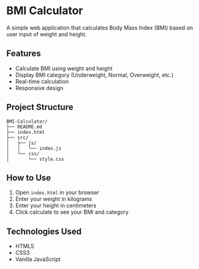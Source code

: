 # BMI Calculator

A simple web application that calculates Body Mass Index (BMI) based on user input of weight and height.

## Features

- Calculate BMI using weight and height
- Display BMI category (Underweight, Normal, Overweight, etc.)
- Real-time calculation
- Responsive design

## Project Structure

```
BMI-Calculator/
├── README.md
├── index.html
├── src/
│   ├── js/
│   │   └── index.js
│   └── css/
│       └── style.css
```

## How to Use

1. Open `index.html` in your browser
2. Enter your weight in kilograms
3. Enter your height in centimeters
4. Click calculate to see your BMI and category

## Technologies Used

- HTML5
- CSS3
- Vanilla JavaScript
